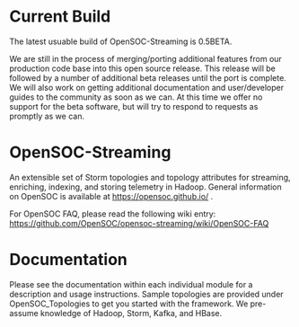 # Current Build

The latest usuable build of OpenSOC-Streaming is 0.5BETA.

We are still in the process of merging/porting additional features from our production code base into this open source release. This release will be followed by a number of additional beta releases until the port is complete. We will also work on getting additional documentation and user/developer guides to the community as soon as we can. At this time we offer no support for the beta software, but will try to respond to requests as promptly as we can.


# OpenSOC-Streaming

An extensible set of Storm topologies and topology attributes for streaming, enriching, indexing, and storing telemetry in Hadoop. General information on OpenSOC is available at https://opensoc.github.io/ .

For OpenSOC FAQ, please read the following wiki entry: https://github.com/OpenSOC/opensoc-streaming/wiki/OpenSOC-FAQ


# Documentation

Please see the documentation within each individual module for a description and usage instructions. Sample topologies are provided under OpenSOC_Topologies to get you started with the framework. We pre-assume knowledge of Hadoop, Storm, Kafka, and HBase.

